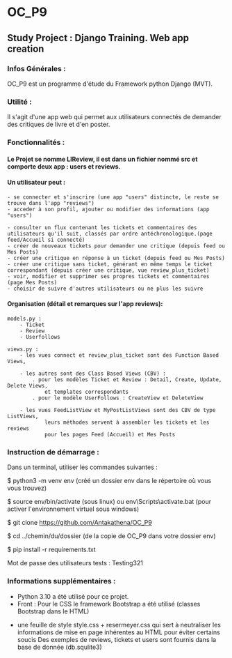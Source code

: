 # OC_P9

## Study Project : Django Training. Web app creation

### Infos Générales :
OC_P9 est un programme d'étude du Framework python Django (MVT).

### Utilité :
Il s'agit d'une app web qui permet aux utilisateurs connectés de demander des critiques de livre et d'en poster.


### Fonctionnalités :
#### Le Projet se nomme LIReview, il est dans un fichier nommé src et comporte deux app : users et reviews.

#### Un utilisateur peut :
    - se connecter et s'inscrire (une app "users" distincte, le reste se trouve dans l'app "reviews")
    - acceder à son profil, ajouter ou modifier des informations (app "users")

    - consulter un flux contenant les tickets et commentaires des utilisateurs qu'il suit, classés par ordre antéchronologique.(page feed/Accueil si connecté)
    - créer de nouveaux tickets pour demander une critique (depuis feed ou Mes Posts)
    - créer une critique en réponse à un ticket (depuis feed ou Mes Posts)
    - créer une critique sans ticket, générant en même temps le ticket correspondant (depuis créer une critique, vue review_plus_ticket)
    - voir, modifier et supprimer ses propres tickets et commentaires (page Mes Posts)
    - choisir de suivre d'autres utilisateurs ou ne plus les suivre


#### Organisation (détail et remarques sur l'app reviews):

    models.py :
        - Ticket
        - Review
        - Userfollows

    views.py :
        - les vues connect et review_plus_ticket sont des Function Based Views,

        - les autres sont des Class Based Views (CBV) :
            . pour les modèles Ticket et Review : Detail, Create, Update, Delete Views,
                et templates correspondants
            . pour le modèle UserFollows : CreateView et DeleteView

        - les vues FeedListView et MyPostListViews sont des CBV de type ListViews,
                leurs méthodes servent à assembler les tickets et les reviews
                pour les pages Feed (Accueil) et Mes Posts



### Instruction de démarrage :
Dans un terminal, utiliser les commandes suivantes :

$ python3 -m venv env (créé un dossier env dans le répertoire où vous vous trouvez)

$ source env/bin/activate (sous linux) ou env\Scripts\activate.bat (pour activer l'environnement virtuel sous windows)

$ git clone https://github.com/Antakathena/OC_P9

$ cd ../chemin/du/dossier (de la copie de OC_P9 dans votre dossier env)

$ pip install -r requirements.txt

Mot de passe des utilisateurs tests : Testing321


### Informations supplémentaires :
- Python 3.10 a été utilisé pour ce projet.
- Front : Pour le CSS le framework Bootstrap a été utilisé (classes Bootstrap dans le HTML)
+ une feuille de style style.css + resermeyer.css qui sert à neutraliser les informations de mise en page inhérentes au HTML pour éviter certains soucis
Des exemples de reviews, tickets et users sont fournis dans la base de donnée (db.squlite3)
